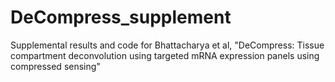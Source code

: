 # DeCompress_supplement
Supplemental results and code for Bhattacharya et al, "DeCompress: Tissue compartment deconvolution using targeted mRNA expression  panels using compressed sensing"
